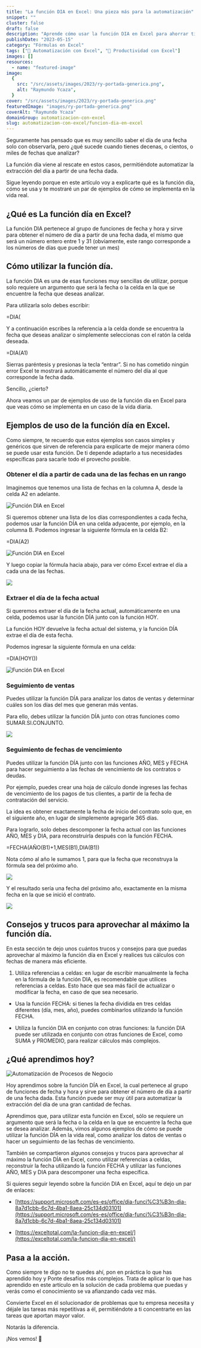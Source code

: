 ```yaml
---
title: "La función DIA en Excel: Una pieza más para la automatización"
snippet: ""
cluster: false
draft: false
description: "Aprende cómo usar la función DIA en Excel para ahorrar tiempo y aumentar la eficiencia en tus procesos de negocio."
publishDate: "2023-05-15"
category: "Fórmulas en Excel"
tags: ["🤖 Automatización con Excel", "🚀 Productividad con Excel"]
images: []
resources:
  - name: "featured-image"
image:
  {
    src: "/src/assets/images/2023/ry-portada-generica.png",
    alt: "Raymundo Ycaza",
  }
cover: "/src/assets/images/2023/ry-portada-generica.png"
featuredImage: "images/ry-portada-generica.png"
coverAlt: "Raymundo Ycaza"
domainGroup: automatizacion-con-excel
slug: automatizacion-con-excel/funcion-dia-en-excel
---
```


Seguramente has pensado que es muy sencillo saber el día de una fecha solo con observarla, pero ¿qué sucede cuando tienes decenas, o cientos, o miles de fechas que analizar?

La función día viene al rescate en estos casos, permitiéndote automatizar la extracción del día a partir de una fecha dada.

Sigue leyendo porque en este artículo voy a explicarte qué es la función día, cómo se usa y te mostraré un par de ejemplos de cómo se implementa en la vida real.

## ¿Qué es La función día en Excel?

La función DIA pertenece al grupo de funciones de fecha y hora y sirve para obtener el número de día a partir de una fecha dada, el mismo que será un número entero entre 1 y 31 (obviamente, este rango corresponde a los números de días que puede tener un mes)

## Cómo utilizar la función día.

La función DIA es una de esas funciones muy sencillas de utilizar, porque solo requiere un argumento que será la fecha o la celda en la que se encuentre la fecha que deseas analizar.

Para utilizarla solo debes escribir:

\=DIA(

Y a continuación escribes la referencia a la celda donde se encuentra la fecha que deseas analizar o simplemente seleccionas con el ratón la celda deseada.

\=DIA(A1)

Sierras paréntesis y presionas la tecla “entrar”. Si no has cometido ningún error Excel te mostrará automáticamente el número del día al que corresponde la fecha dada.

Sencillo, ¿cierto?

Ahora veamos un par de ejemplos de uso de la función día en Excel para que veas cómo se implementa en un caso de la vida diaria.

## Ejemplos de uso de la función día en Excel.

Como siempre, te recuerdo que estos ejemplos son casos simples y genéricos que sirven de referencia para explicarte de mejor manera cómo se puede usar esta función. De ti depende adaptarlo a tus necesidades específicas para sacarle todo el provecho posible.

### Obtener el día a partir de cada una de las fechas en un rango

Imaginemos que tenemos una lista de fechas en la columna A, desde la celda A2 en adelante.

![Función DIA en Excel](/src/assets/images/2023/image-8.png)

Si queremos obtener una lista de los días correspondientes a cada fecha, podemos usar la función DÍA en una celda adyacente, por ejemplo, en la columna B. Podemos ingresar la siguiente fórmula en la celda B2:

\=DIA(A2)

![Función DIA en Excel](/src/assets/images/2023/image-9.png)

Y luego copiar la fórmula hacia abajo, para ver cómo Excel extrae el día a cada una de las fechas.

![](/src/assets/images/2023/image-10.png)

### Extraer el día de la fecha actual

Si queremos extraer el día de la fecha actual, automáticamente en una celda, podemos usar la función DÍA junto con la función HOY.

La función HOY devuelve la fecha actual del sistema, y la función DÍA extrae el día de esta fecha.

Podemos ingresar la siguiente fórmula en una celda:

\=DIA(HOY())

![Función DIA en Excel](/src/assets/images/2023/image-11.png)

### Seguimiento de ventas

Puedes utilizar la función DÍA para analizar los datos de ventas y determinar cuáles son los días del mes que generan más ventas.

Para ello, debes utilizar la función DÍA junto con otras funciones como SUMAR.SI.CONJUNTO.

![](/src/assets/images/2023/image-12.png)

### Seguimiento de fechas de vencimiento

Puedes utilizar la función DÍA junto con las funciones AÑO, MES y FECHA para hacer seguimiento a las fechas de vencimiento de los contratos o deudas.

Por ejemplo, puedes crear una hoja de cálculo donde ingreses las fechas de vencimiento de los pagos de tus clientes, a partir de la fecha de contratación del servicio.

La idea es obtener exactamente la fecha de inicio del contrato solo que, en el siguiente año, en lugar de simplemente agregarle 365 días.

Para lograrlo, solo debes descomponer la fecha actual con las funciones AÑO, MES y DIA, para reconstruirla después con la función FECHA.

\=FECHA(AÑO(B1)+1,MES(B1),DIA(B1))

Nota cómo al año le sumamos 1, para que la fecha que reconstruya la fórmula sea del próximo año.

![](/src/assets/images/2023/image-13.png)

Y el resultado sería una fecha del próximo año, exactamente en la misma fecha en la que se inició el contrato.

![](/src/assets/images/2023/image-14.png)

## Consejos y trucos para aprovechar al máximo la función día.

En esta sección te dejo unos cuántos trucos y consejos para que puedas aprovechar al máximo la función día en Excel y realices tus cálculos con fechas de manera más eficiente.

1. Utiliza referencias a celdas: en lugar de escribir manualmente la fecha en la fórmula de la función DIA, es recomendable que utilices referencias a celdas. Esto hace que sea más fácil de actualizar o modificar la fecha, en caso de que sea necesario.

- Usa la función FECHA: si tienes la fecha dividida en tres celdas diferentes (día, mes, año), puedes combinarlos utilizando la función FECHA.

- Utiliza la función DIA en conjunto con otras funciones: la función DIA puede ser utilizada en conjunto con otras funciones de Excel, como SUMA y PROMEDIO, para realizar cálculos más complejos.

## ¿Qué aprendimos hoy?

![Automatización de Procesos de Negocio](/src/assets/images/2023/ernesto-sonrisa-mirando-derecha_oscuro.png)

Hoy aprendimos sobre la función DÍA en Excel, la cual pertenece al grupo de funciones de fecha y hora y sirve para obtener el número de día a partir de una fecha dada. Esta función puede ser muy útil para automatizar la extracción del día de una gran cantidad de fechas.

Aprendimos que, para utilizar esta función en Excel, sólo se requiere un argumento que será la fecha o la celda en la que se encuentre la fecha que se desea analizar. Además, vimos algunos ejemplos de cómo se puede utilizar la función DÍA en la vida real, como analizar los datos de ventas o hacer un seguimiento de las fechas de vencimiento.

También se compartieron algunos consejos y trucos para aprovechar al máximo la función DÍA en Excel, como utilizar referencias a celdas, reconstruir la fecha utilizando la función FECHA y utilizar las funciones AÑO, MES y DIA para descomponer una fecha específica.

Si quieres seguir leyendo sobre la función DIA en Excel, aquí te dejo un par de enlaces:

- [https://support.microsoft.com/es-es/office/dia-funci%C3%B3n-dia-8a7d1cbb-6c7d-4ba1-8aea-25c134d03101](https://support.microsoft.com/es-es/office/dia-funci%C3%B3n-dia-8a7d1cbb-6c7d-4ba1-8aea-25c134d03101)

- [https://exceltotal.com/la-funcion-dia-en-excel/](https://exceltotal.com/la-funcion-dia-en-excel/)

## Pasa a la acción.

Como siempre te digo no te quedes ahí, pon en práctica lo que has aprendido hoy y Ponte desafíos más complejos. Trata de aplicar lo que has aprendido en este artículo en la solución de cada problema que puedas y verás como el conocimiento se va afianzando cada vez más.

Convierte Excel en él solucionador de problemas que tu empresa necesita y déjale las tareas más repetitivas a él, permitiéndote a ti concentrarte en las tareas que aportan mayor valor.

Notarás la diferencia.

¡Nos vemos! 🐌
